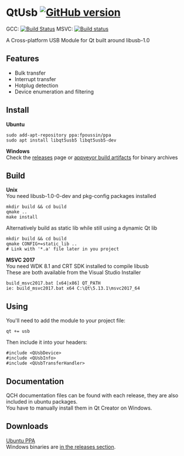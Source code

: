 # QtUsb [![GitHub version](https://badge.fury.io/gh/fpoussin%2Fqtusb.svg)](https://badge.fury.io/gh/fpoussin%2Fqtusb)

GCC: [![Build Status](https://jenkins.netyxia.net/buildStatus/icon?job=QtUsb%2Fmaster)](https://jenkins.netyxia.net/blue/organizations/jenkins/QtUsb/branches/)
MSVC: [![Build status](https://ci.appveyor.com/api/projects/status/4ns2jbdoveyj8n0y?svg=true)](https://ci.appveyor.com/project/fpoussin/qtusb)

A Cross-platform USB Module for Qt built around libusb-1.0

## Features

- Bulk transfer
- Interrupt transfer
- Hotplug detection
- Device enumeration and filtering

## Install  

**Ubuntu**  
```
sudo add-apt-repository ppa:fpoussin/ppa
sudo apt install libqt5usb5 libqt5usb5-dev
```

**Windows**  
Check the [releases](https://github.com/fpoussin/QtUsb/releases) page or [appveyor build artifacts](https://ci.appveyor.com/project/fpoussin/qtusb) for binary archives

## Build  

**Unix**  
You need libusb-1.0-0-dev and pkg-config packages installed
```shell
mkdir build && cd build
qmake ..
make install
```
Alternatively build as static lib while still using a dynamic Qt lib
```shell
mkdir build && cd build
qmake CONFIG+=static_lib ..
# Link with '*.a' file later in you project
```

**MSVC 2017**  
You need WDK 8.1 and CRT SDK installed to compile libusb  
These are both available from the Visual Studio Installer  
```
build_msvc2017.bat [x64|x86] QT_PATH
ie: build_msvc2017.bat x64 C:\Qt\5.13.1\msvc2017_64
```

## Using  

You'll need to add the module to your project file:  
```
qt += usb
```

Then include it into your headers:  
```
#include <QUsbDevice>
#include <QUsbInfo>
#include <QUsbTransferHandler>
```

## Documentation  

QCH documentation files can be found with each release, they are also included in ubuntu packages.  
You have to manually install them in Qt Creator on Windows.  

## Downloads  

[Ubuntu PPA](https://launchpad.net/~fpoussin/+archive/ubuntu/ppa)  
Windows binaries are [in the releases section](https://github.com/fpoussin/QtUsb/releases).  
